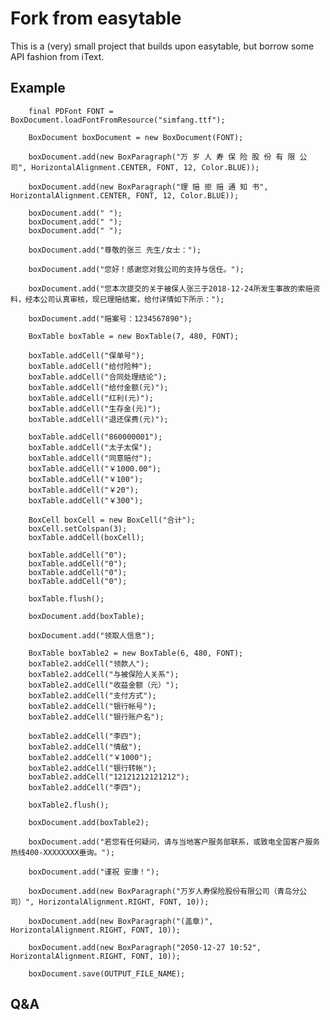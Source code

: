 # Fork from easytable

This is a (very) small project that builds upon easytable, but borrow some API fashion from iText.

## Example

        final PDFont FONT = BoxDocument.loadFontFromResource("simfang.ttf");
    	
        BoxDocument boxDocument = new BoxDocument(FONT);
        
        boxDocument.add(new BoxParagraph("万 岁 人 寿 保 险 股 份 有 限 公 司", HorizontalAlignment.CENTER, FONT, 12, Color.BLUE));

        boxDocument.add(new BoxParagraph("理 赔 拒 赔 通 知 书", HorizontalAlignment.CENTER, FONT, 12, Color.BLUE));

        boxDocument.add(" ");
        boxDocument.add(" ");
        boxDocument.add(" ");
        
        boxDocument.add("尊敬的张三 先生/女士：");

        boxDocument.add("您好！感谢您对我公司的支持与信任。");

        boxDocument.add("您本次提交的关于被保人张三于2018-12-24所发生事故的索赔资料，经本公司认真审核，现已理赔结案，给付详情如下所示：");

        boxDocument.add("赔案号：1234567890");

        BoxTable boxTable = new BoxTable(7, 480, FONT);
        
        boxTable.addCell("保单号");
        boxTable.addCell("给付险种");
        boxTable.addCell("合同处理结论");
        boxTable.addCell("给付金额(元)");
        boxTable.addCell("红利(元)");
        boxTable.addCell("生存金(元)");
        boxTable.addCell("退还保费(元)");

        boxTable.addCell("860000001");
        boxTable.addCell("太子太保");
        boxTable.addCell("同意赔付");
        boxTable.addCell("￥1000.00");
        boxTable.addCell("￥100");
        boxTable.addCell("￥20");
        boxTable.addCell("￥300");

        BoxCell boxCell = new BoxCell("合计");
        boxCell.setColspan(3);
        boxTable.addCell(boxCell);

        boxTable.addCell("0");
        boxTable.addCell("0");
        boxTable.addCell("0");
        boxTable.addCell("0");

        boxTable.flush();
        
        boxDocument.add(boxTable);

        boxDocument.add("领取人信息");

        BoxTable boxTable2 = new BoxTable(6, 480, FONT);
        boxTable2.addCell("领款人");
        boxTable2.addCell("与被保险人关系");
        boxTable2.addCell("收益金额（元）");
        boxTable2.addCell("支付方式");
        boxTable2.addCell("银行帐号");
        boxTable2.addCell("银行账户名");
        
        boxTable2.addCell("李四");
        boxTable2.addCell("情敌");
        boxTable2.addCell("￥1000");
        boxTable2.addCell("银行转帐");
        boxTable2.addCell("12121212121212");
        boxTable2.addCell("李四");
        
        boxTable2.flush();

        boxDocument.add(boxTable2);

        boxDocument.add("若您有任何疑问，请与当地客户服务部联系，或致电全国客户服务热线400-XXXXXXXX垂询。");

        boxDocument.add("谨祝 安康！");
        
        boxDocument.add(new BoxParagraph("万岁人寿保险股份有限公司（青岛分公司）", HorizontalAlignment.RIGHT, FONT, 10));
        
        boxDocument.add(new BoxParagraph("(盖章)", HorizontalAlignment.RIGHT, FONT, 10));
        
        boxDocument.add(new BoxParagraph("2050-12-27 10:52", HorizontalAlignment.RIGHT, FONT, 10));

        boxDocument.save(OUTPUT_FILE_NAME);

## Q&A
